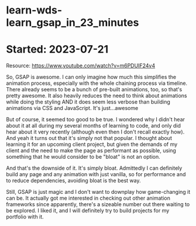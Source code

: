 # learn-wds-learn_gsap_in_23_minutes
# Started: 2023-07-21

Resource: https://www.youtube.com/watch?v=m6PDUIF24v4

So, GSAP is awesome. I can only imagine how much this simplifies the animation process, especially with the whole chaining process via timeline. There already seems to be a bunch of pre-built animations, too, so that's pretty awesome. It also heavily reduces the need to think about animations while doing the styling AND it does seem less verbose than building animations via CSS and JavaScript. It's just...awesome

But of course, it seemed too good to be true. I wondered why I didn't hear about it at all during my several months of learning to code, and only did hear about it very recently (although even then I don't recall exactly how). And yeah it turns out that it's simply not that popular. I thought about learning it for an upcoming client project, but given the demands of my client and the need to make the page as performant as possible, using something that he would consider to be "bloat" is not an option.

And that's the downside of it. It's simply bloat. Admittedly I can definitely build any page and any animation with just vanilla, so for performance and to reduce dependencies, avoiding bloat is the best way. 

Still, GSAP is just magic and I don't want to downplay how game-changing it can be. It actually got me interested in checking out other animation frameworks since apparently, there's a sizeable number out there waiting to be explored. I liked it, and I will definitely try to build projects for my portfolio with it.
